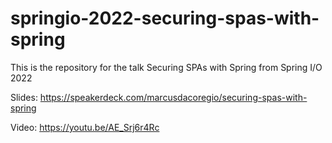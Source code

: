# springio-2022-securing-spas-with-spring
This is the repository for the talk Securing SPAs with Spring from Spring I/O 2022

Slides: https://speakerdeck.com/marcusdacoregio/securing-spas-with-spring

Video: https://youtu.be/AE_Srj6r4Rc
